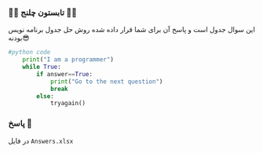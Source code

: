 ### 🍉🍉 تابستون چلنج 🍉🍉

این سوال جدول است و پاسخ آن برای شما قرار داده شده روش حل جدول برنامه نویس بودنه😎

```python
#python code
    print("I am a programmer")
    while True:
        if answer==True:
            print("Go to the next question")
            break
        else:
            tryagain()
```

### پاسخ 🍇
در فایل `Answers.xlsx`